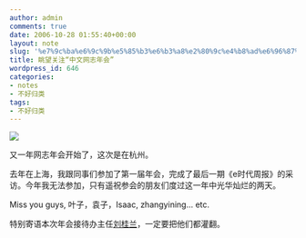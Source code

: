 ```yaml
---
author: admin
comments: true
date: 2006-10-28 01:55:40+00:00
layout: note
slug: '%e7%9c%ba%e6%9c%9b%e5%85%b3%e6%b3%a8%e2%80%9c%e4%b8%ad%e6%96%87%e7%bd%91%e5%bf%97%e5%b9%b4%e4%bc%9a%e2%80%9d'
title: 眺望关注“中文网志年会”
wordpress_id: 646
categories:
- notes
- 不好归类
tags:
- 不好归类
---
```


[![](http://static.flickr.com/69/225911718_5bc3784fbd_o.gif)](http://www.cnbloggercon.org/)

又一年网志年会开始了，这次是在杭州。

去年在上海，我跟同事们参加了第一届年会，完成了最后一期《e时代周报》的采访。今年我无法参加，只有遥祝参会的朋友们度过这一年中光华灿烂的两天。

Miss you guys, 叶子，袁子，Isaac, zhangyining... etc.

特别寄语本次年会接待办主任[刘桂兰](http://www.golao.com)，一定要把他们都灌翻。
